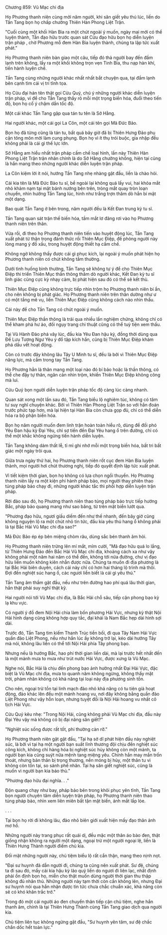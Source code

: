 




Chương 859: Vũ Mạc chi địa


Họ Phương thanh niên cùng mời năm người, khi săn giết yêu thú lúc, liền do Tần Tang bọn họ chấp chưởng Thiên Hàn Phong Liệt Trận.

"Cuối cùng một khối Hàn Bia ra một chút ngoài ý muốn, ngày mai mới có thể luyện thành, Tần đạo hữu trước quan sát Cừu đạo hữu bọn họ diễn luyện trận pháp , chờ Phương mỗ đem Hàn Bia luyện thành, chúng ta lập tức xuất phát."

Họ Phương thanh niên bàn giao một câu, tiếp đó thả người bay đến đầm lạnh trên không, lấy ra một khối không trọn vẹn Tinh Bia, thu nạp hàn khí, tiến hành luyện chế.

Tần Tang cùng những người khác nhất nhất bắt chuyện qua, tại đầm lạnh bên cạnh tìm cái vị trí tĩnh tọa.

Họ Cừu đại hán tên thật gọi Cừu Quý, chú ý những người khác diễn luyện trận pháp, vì để cho Tần Tang thấy rõ mỗi một trọng biến hóa, đuổi theo tiến độ, bọn họ cố ý chậm dần tốc độ.

Một cái khác Tần Tang gặp qua tán tu tên là Sở Hằng.

Hai người khác, một cái gọi La Côn, một cái tên gọi Mã Đức Bảo.

Bọn họ đã từng cũng là tán tu, bất quá bây giờ đã bị Thiên Hưng Đảo phụ cận tông môn mời làm cung phụng. Bọn họ vì ít thụ trói buộc, gia nhập đều không phải là cái gì thế lực lớn.

Sở Hằng am hiểu nhất trận pháp cấm chế loại hình, lần này Thiên Hàn Phong Liệt Trận trận nhãn chính là do Sở Hằng chưởng khống, hiện tại cũng là hắn mang theo những người khác diễn luyện trận pháp.

La Côn kiệm lời ít nói, hướng Tần Tang nhẹ nhàng gật đầu, liền là chào hỏi.

Cái kia tên là Mã Đức Bảo tu sĩ, bề ngoài lại không quá lấy vui, hai khỏa mắt nhỏ khảm nạm tại mặt bánh nướng bên trên, tròng mắt quay tròn loạn chuyển, nhìn hướng Tần Tang lúc, hình như trắng trợn thăm dò hắn bí mật một dạng.

Bao quát Tần Tang ở bên trong, năm người đều là Kết Đan trung kỳ tu sĩ.

Tần Tang quan sát trận thế biến hóa, tầm mắt lơ đãng rơi vào họ Phương thanh niên trên thân.

Vừa rồi, đi theo họ Phương thanh niên tiến vào huyệt động lúc, Tần Tang xuất phát từ thận trọng đánh thức rồi Thiên Mục Điệp, đề phòng người này lòng mang ý đồ xấu, trong huyệt động thiết hạ cấm chế.

Không ngờ không thấy được cái gì phục kích, lại ngoài ý muốn phát hiện họ Phương thanh niên có chút không tầm thường.

Dưới tình huống bình thường, Tần Tang sẽ không tự ý để cho Thiên Mục Điệp thi triển Thiên Mục thần thông thăm dò người khác, Kết Đan kỳ tu sĩ linh giác cũng cực kỳ nhạy cảm, bị phát hiện sau đó có thể sẽ kết thù.

Thiên Mục Điệp cũng không trực tiếp nhìn trộm họ Phương thanh niên bí ẩn, cho nên không bị phát giác. Họ Phương thanh niên trên thân dường như ư có một tầng mê vụ, liền Thiên Mục Điệp cũng không cách nào nhìn thấu.

Cái này để cho Tần Tang có chút ngoài ý muốn.

Thiên Mục Điệp thần thông là trải qua nhiều lần nghiệm chứng, không chỉ có thể kham phá hư ảo, đối ngụy trang chi thuật cũng có thể tuỳ tiện xem thấu.

Tại Vũ Hành Đảo phá vây lúc, đầu kia Yêu Đan hậu kỳ, đồng thời dùng qua Đế Lưu Tương Ngư Yêu ý đồ tập kích hắn, cũng bị Thiên Mục Điệp khám phá dấu vết hoạt động.

Còn có trước đây không lâu Tây U Minh tu sĩ, đều là bởi vì Thiên Mục Điệp năng lực, mà cắm trong tay Tần Tang.

Họ Phương hẳn là thân mang một loại nào đó bí bảo hoặc là thần thông, có thể che đậy tự thân, ngăn cản nhìn trộm, khiến Thiên Mục Điệp không công mà lui.

Cừu Quý bọn người diễn luyện trận pháp tốc độ càng lúc càng nhanh.

Quan sát xong một lần sau đó, Tần Tang biểu lộ nghiêm túc, không có tâm tư suy nghĩ chuyện khác. Bởi vì Thiên Hàn Phong Liệt Trận so với hắn đoán trước phức tạp hơn, mà lại hiện tại Hàn Bia còn chưa gọp đủ, chỉ có thể diễn hóa ra bộ phận biến hóa.

Bọn họ năm người muốn đem linh trận hoàn toàn hiểu rõ, dùng để đối phó Yêu Đan hậu kỳ Đại Yêu, chỉ sợ tiến đến Đại Yêu hang ổ trên đường, chỉ có thể một khắc không ngừng tiến hành diễn luyện.

Tần Tang không dám thất lễ, tỉ mỉ ghi nhớ mỗi một trọng biến hóa, bất tri bất giác một ngày trôi qua.

Giữa trưa ngày thứ hai, họ Phương thanh niên rốt cục đem Hàn Bia luyện thành, mọi người hơi chút thương nghị, tiếp đó quyết định lập tức xuất phát.

Vì tiết kiệm thời gian, bọn họ không có lựa chọn ngồi thuyền. Họ Phương thanh niên lấy ra một kiện phi hành pháp bảo, mọi người thay phiên thao túng pháp bảo chạy đi, những người khác tắc thì phối hợp diễn luyện trận pháp.

Rời đảo sau đó, họ Phương thanh niên thao túng pháp bảo trực tiếp hướng Bắc, pháp bảo quang mang như sao băng, từ trên mặt biển lướt qua.

"Phương đạo hữu, ngươi giấu diếm đến như thế nhanh, đến bây giờ cũng không nguyện lộ ra một chút nhỏ tin tức, đầu kia yêu thú hang ổ không phải là tại Bắc Hải Vũ Mạc chi địa sao?"

Mã Đức Bảo ép ép bên miệng chòm râu, dùng sắc bén thanh âm hỏi.

Họ Phương thanh niên trừng lên mí mắt, mỉm cười, "Mã đạo hữu quá lo lắng, từ Thiên Hưng Đảo đến Bắc Hải Vũ Mạc chi địa, khoảng cách xa như vậy không phải một năm hai năm có thể đến, không tới nửa đường, chư vị đạo hữu liền muốn không kiên nhẫn được nữa. Chúng ta muốn đi địa phương là tại Bắc Hải biên duyên, cách cái này chỉ có hơn hai tháng lộ trình mà thôi. Đợi đến nghiệt súc hang ổ, các ngươi liền biết là cái gì yêu thú."

Tần Tang âm thầm gật đầu, nếu như trên đường hao phí quá lâu thời gian, hắn thật phải suy nghĩ thật kỹ.

Hai người nói tới Vũ Mạc chi địa, là Bắc Hải chỗ sâu, tiếp cận phong bạo kỳ lạ khu vực.

Có người ý đồ đem Nội Hải chia làm bốn phương Hải Vực, nhưng kỳ thật Nội Hải hình dạng cũng không hợp quy tắc, đại khái là Nam Bắc hẹp dài hình sợi dài.

Trước đó, Tần Tang tìm kiếm Thanh Trúc tiền bối, đi qua Tây Nam Hải Vực quần đảo Liệt Phong, nếu như hắn lúc ấy không trở lại, kéo dài hướng Tây mà nói, không lâu liền có thể tới Nội Hải phía Tây phong bạo.

Nhưng nếu là hướng Bắc, hao phí thời gian liền dài, mà lại trước hết nhất đến là một mảnh mưa to mưa như trút nước Hải Vực, được xưng là Vũ Mạc.

Nghe nói, Bắc Hải là chịu đến phong bạo ảnh hưởng nhất Đại Hải Vực, đặc biệt là Vũ Mạc chi địa, mưa to quanh năm không ngừng, không thấy mặt trời, phàm nhân không có khả năng tại loại này địa phương sinh tồn.

Cho nên, ngoại trừ tồn tại linh mạch đảo nhỏ khả năng có tu tiên giả hoạt động, đảo khác lên đều một mảnh hoang vu, nơi đây không bằng quần đảo Liệt Phong như vậy hỗn loạn, nhưng tuyệt đối là Nội Hải hoang vu nhất cô tịch Hải Vực.

Cừu Quý kêu nhẹ: "Trong Nội Hải, cũng không phải Vũ Mạc chi địa, đầu này Đại Yêu vậy mà không có bị đại năng săn giết?"

"Nghiệt súc sống được rất tốt, phi thường càn rỡ."

Họ Phương thanh niên gật gật đầu, "Tại hạ sở dĩ phát hiện đầu này nghiệt súc, là bởi vì tại hạ một người bạn suất lĩnh thương đội chịu đến nghiệt súc công kích, không chỉ hàng hóa bị nghiệt súc hủy không còn một mảnh, ta người bạn kia cũng suýt nữa mệnh tang miệng yêu. Chính hắn may mắn trốn thoát, nhưng bản thân bị trọng thương, nền móng bị hủy, một thân tu vi không còn tồn tại, so sánh phế nhân. Tại hạ săn giết nghiệt súc, cũng là muốn vì người bạn kia báo thù."

"Phương đạo hữu đại nghĩa. . ."

Độn quang chạy như bay, pháp bảo bên trong khôi phục yên tĩnh, Tần Tang bọn người chuyên tâm diễn luyện trận pháp, họ Phương thanh niên thao túng pháp bảo, nhìn xem liên miên bất tận mặt biển, ánh mắt lấp lóe.

. . .

Tại bọn họ rời đi không lâu, đảo nhỏ biên giới xuất hiện mấy đạo thân ảnh mơ hồ.

Những người này trang phục rất quái dị, đều mặc một thân áo bào đen, thật giống nhận không ra người một dạng, ngoại trừ một người ngoại lệ, liền là Thiên Hưng Thành người điếm chủ kia.

Đối mặt những người này, chủ tiệm biểu lộ rất cẩn thận, mang theo nịnh nọt.

"Đại sư huynh đã dẫn người đi, chúng ta cũng nên xuất phát. Sư đệ, chúng ta đi sau đó, mấy cái kia hậu kỳ lão quỷ liền do ngươi đi liên lạc, nhất định phải ổn định bọn họ, miễn cho thật muốn dùng người thời gian thu thập không đủ nhân thủ. Những người này tạm thời còn cần không lên, nhưng Đại sư huynh nói qua hắn nhận được tin tức chưa chắc chuẩn xác, khả năng còn sẽ có khó khăn trắc trở."

Trong đó một cái người áo đen chuyển thân tiếp cận chủ tiệm, nghe hắn thanh âm, chính là tại Thiên Hưng Thành cùng Tần Tang giao dịch qua người kia.

Chủ tiệm liên tục không ngừng gật đầu, "Sư huynh yên tâm, sư đệ chắc chắn dốc hết toàn lực."




